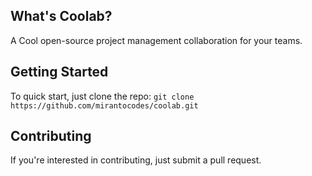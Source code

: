 
## What's Coolab?

A Cool open-source project management collaboration for your teams.


## Getting Started

To quick start, just clone the repo: `git clone https://github.com/mirantocodes/coolab.git`


## Contributing

If you're interested in contributing, just submit a pull request.
